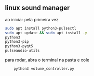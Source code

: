 ## linux sound manager 

ao iniciar pela primeira vez

```bash
sudo apt install python3-pulsectl
sudo apt update && sudo apt install -y 
python3 
python3-pip 
python3-pyqt5 
pulseaudio-utils
```

para rodar, abra o terminal na pasta e cole

```bash
    python3 volume_controller.py
```
